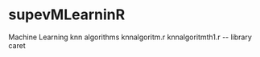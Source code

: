 # supevMLearninR
Machine Learning 
 knn algorithms
 	knnalgoritm.r
 	knnalgoritmth1.r  --  library caret